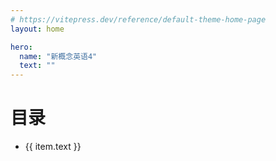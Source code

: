 ```yaml
---
# https://vitepress.dev/reference/default-theme-home-page
layout: home

hero:
  name: "新概念英语4"
  text: ""
---
```

<script setup>
import { useData } from 'vitepress';

const { theme } = useData();
const sidebar = theme.value.sidebar;
console.log(sidebar[0].items)
</script>
# 目录

<ul>
  <li v-for="item in sidebar[0].items" :key="item.text">
    <a :href="item.link">{{ item.text }}</a>
  </li>
</ul>